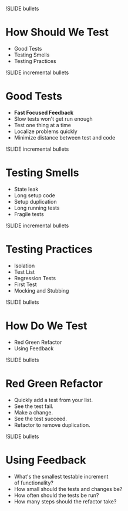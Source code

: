 !SLIDE bullets

How Should We Test
============

* Good Tests
* Testing Smells
* Testing Practices

!SLIDE incremental bullets

Good Tests
==================================

* **Fast Focused Feedback**
* Slow tests won't get run enough
* Test one thing at a time
* Localize problems quickly
* Minimize distance between test and code

!SLIDE incremental bullets

Testing Smells
==============

* State leak
* Long setup code
* Setup duplication
* Long running tests
* Fragile tests

!SLIDE incremental bullets

Testing Practices
==============

* Isolation
* Test List
* Regression Tests
* First Test
* Mocking and Stubbing

!SLIDE bullets

How Do We Test
==============

* Red Green Refactor
* Using Feedback

!SLIDE bullets

Red Green Refactor
==================

* Quickly add a test from your list.
* See the test fail.
* Make a change.
* See the test succeed.
* Refactor to remove duplication.

!SLIDE bullets

Using Feedback
==============

* What's the smallest testable increment  
  of functionality?
* How small should the tests and changes be?
* How often should the tests be run?
* How many steps should the refactor take?
